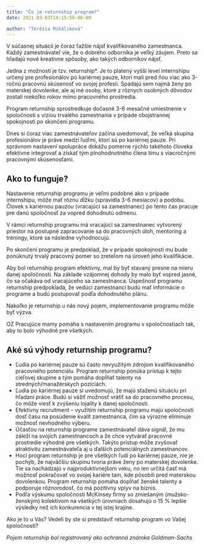 ```yaml
--- 
title: "Čo je returnship program?"
date: 2021-03-03T14:15:59-06:00

author: "Terézia Miháliková"
---
```


V súčasnej situácii je čoraz ťažšie nájsť kvalifikovaného zamestnanca. Každý zamestnávateľ vie, že o dobrého odborníka
je veľký záujem. Preto sa hľadajú nové kreatívne spôsoby, ako takých odborníkov nájsť.
<!--more-->

Jedna z možností je tzv. returnship*. Je to platený vyšší level internshipu určený pre profesionálov po kariérnej pauze,
ktorí mali pred ňou viac ako 3-ročnú pracovnú skúsenosť vo svojej profesii. Spadajú sem najmä ženy po materskej
dovolenke, ale aj iné osoby, ktoré z rôznych osobných dôvodov zostali niekoľko rokov mimo pracovného prostredia.

Program returnship sprostredkuje dočasné 3-6 mesačné umiestnenie v spoločnosti s víziou trvalého zamestnania v prípade
obojstrannej spokojnosti po skončení programu.

Dnes si čoraz viac zamestnávateľov začína uvedomovať, že veľká skupina profesionálov je práve medzi ľuďmi, ktorí sú po
kariérnej pauze. Pri správnom nastavení spolupráce dokážu pomerne rýchlo takéhoto človeka efektívne integrovať a získať
tým plnohodnotného člena tímu s viacročnými pracovnými skúsenosťami.

## Ako to funguje?

Nastavenie returnship programu je veľmi podobné ako v prípade internshipu, môže mať rôznu dĺžku (spravidla 3-6 mesiacov)
a podobu. Človek s kariérnou pauzou (vracajúci sa zamestnanec) po tento čas pracuje pre danú spoločnosť za vopred
dohodnutú odmenu.

V rámci returnship programu má vracajúci sa zamestnanec vytvorený priestor na postupné zapracovanie sa do pracovných
úloh, mentoring a tréningy, ktoré sa následne vyhodnocujú.

Po skončení programu je predpoklad, že v prípade spokojnosti mu bude ponúknutý trvalý pracovný pomer so zreteľom na
úroveň jeho kvalifikácie.

Aby bol returnship program efektívny, mal by byť stavaný presne na mieru danej spoločnosti. Na základe vzájomnej dohody
by malo byť vopred jasné, čo sa očakáva od vracajúceho sa zamestnanca. Úspešnosť programu returnship predpokladá, že
vedúci zamestnanci budú mať informácie o programe a budú postupovať podľa dohodnutého plánu.

Nakoľko je returnship u nás nový pojem, implementovanie programu môže byť výzva.

OZ Pracujúce mamy pomáha s nastavením programu v spoločnostiach tak, aby to bolo výhodné pre všetkých.

## Aké sú výhody returnship programu?

* Ľudia po kariérnej pauze sú často nevyužitým zdrojom kvalifikovaného pracovného potenciálu. Program returnship ponúka
  prístup k tejto cieľovej skupine a tým pomáha dopĺňať talenty na stredných/manažérskych pozíciách.
* Ľudia po kariérnej pauze si uvedomujú, že majú sťaženú situáciu pri hľadaní práce. Budú si vážiť možnosť vrátiť sa do
  pracovného procesu, čo môže viesť k zvýšeniu lojality k danej spoločnosti.
* Efektívny recruitment – využitím returnship programu majú spoločnosti dosť času na posúdenie kvalít zamestnanca, čím
  sa výrazne eliminuje možnosť nevhodného výberu.
* Účasťou na returnship programe zamestnávateľ dáva signál, že mu záleží na svojich zamestnancoch a že chce vytvárať
  pracovné prostredie výhodné pre všetkých. Takýto prístup môže zvyšovať atraktivitu zamestnávateľa aj u ďalších
  potenciálnych zamestnancov.
* Hoci program returnship je pre všetkých ľudí po kariérnej pauze, nie je pochýb, že najväčšiu skupinu tvoria práve ženy
  po materskej dovolenke. Tie sa nachádzajú v najproduktívnejšom veku, no len určitá časť má možnosť pokračovať vo
  svojej kariére tam, kde pôsobili pred materskou dovolenkou. Program returnship pomáha dopĺňať ženské talenty a
  podporuje rôznorodosť, čo má pozitívny vplyv na biznis.
* Podľa výskumu spoločnosti McKinsey firmy so zmiešaným (mužsko-ženským) kolektívom na všetkých úrovniach dosahujú o 15
  % lepšie výsledky než ich konkurencia v tej istej krajine.

Ako je to u Vás? Vedeli by ste si predstaviť returnship program vo Vašej spoločnosti?

_Pojem returnship bol registrovaný ako ochranná známka Goldman-Sachs_
